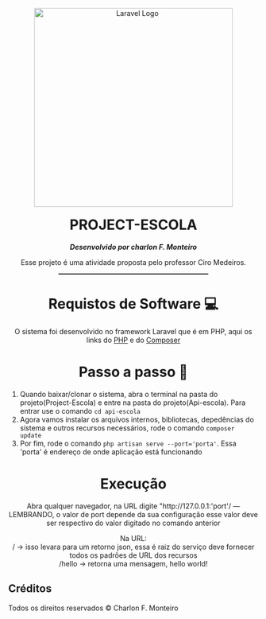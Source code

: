 <p align="center"><a href="https://laravel.com" target="_blank"><img src="https://raw.githubusercontent.com/laravel/art/master/logo-lockup/5%20SVG/2%20CMYK/1%20Full%20Color/laravel-logolockup-cmyk-red.svg" width="400" alt="Laravel Logo"></a></p>


<div align="center" style="margin-top: -20px">
    <h1>PROJECT-ESCOLA</h1>
    <b><i style="margin-top: -40px">Desenvolvido por charlon F. Monteiro</i></b>
    <p>Esse projeto é uma atividade proposta pelo professor Ciro Medeiros. </p>
    <hr style="width: 60%; height: 2px">
</div>

<div align="center">
    <h1>Requistos de Software 💻</h1>
    <p>O sistema foi desenvolvido no framework Laravel que é em PHP, aqui os links do <a href="https://www.php.net">PHP</a> e do <a href="https://www.php.net">Composer</a> 
</div>

<div align="center">
    <h1>Passo a passo 👣</h1>
</div>
    <ol>
        <li>Quando baixar/clonar o sistema, abra o terminal na pasta do projeto(Project-Escola) e entre na pasta do projeto(Api-escola). Para entrar use o comando <code>cd api-escola</code></li>
        <li>Agora vamos instalar os arquivos internos, bibliotecas, depedências do sistema e outros recursos necessários, rode o comando <code>composer update</code></li>
        <li>Por fim, rode o comando <code>php artisan serve --port='porta'</code>. Essa 'porta' é endereço de onde aplicação está funcionando</li>
    </ol>
<div align="center">
    <h1>Execução</h1>
    <p>Abra qualquer navegador, na URL digite "http://127.0.0.1:'port'/ — LEMBRANDO, o valor de port depende da sua configuração esse valor deve ser respectivo do valor digitado no comando anterior</p>
    <p>Na URL: <br>/ -> isso levara para um retorno json, essa é raiz do serviço deve fornecer todos os padrões de URL dos recursos <br>/hello -> retorna uma mensagem, hello world! </p>
</div>

## Créditos

Todos os direitos reservados © Charlon F. Monteiro